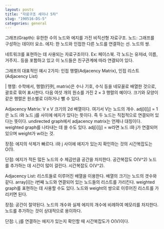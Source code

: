 ```yaml
---
layout: posts
title: "자료구조 세미나 5차"
slug: "190516-DS-5"
categories: general
--- 
```


그래프(Grapth): 유한한 수의 노드와 에지를 가진 비직선형 자료구조. 
노드: 그래프를 구성하는 데이터 요소. 
에지: 한 노드와 인접한 다른 노드를 연결하는 선. 노드의 쌍.   

네트워크를 표현하는 데 사용되는 자료구조이다.
Ex: 페이스북. 각 노드는 유저id, 이름, 거주지.. 등을 포함하고 있고 이 노드들은 친구관계에 따라 연결되어 있다.  

그래프의 대표적인 예시 2가지: 인접 행렬(Adjacency Matrix), 인접 리스트(Adjacency List)

| 행렬: 수학에서, 행렬(行列, matrix)은 수나 기호, 수식 등을 네모꼴로 배열한 것으로, 괄호로 묶어 표시한다. 다음 여섯 개의 원소를 가진 2 × 3 행렬의 예이다. 크기와 모양이 같은 행렬은 원소별로 더하거나 뺄 수 있다.


Adjacency Matrix: V x V 크기의 2d 배열이다. 여기서 V는 노드의 개수. adj[i][j] = 1 은 노드 i와 노드 j를 사이에 에지가 있다는 뜻이다. 즉 두 노드는 직접적으로 연결되어 있다는 뜻이다. undirected graph에서 adjacency matrix는 언제나 대칭이다. weighted graph를 나타내는 데 쓸 수도 있다. adj[i][j] = w라면 노드 i와 j가 연결되어 있으며 weight가 w라는 것.  

장점: 에지의 삭제가 빠르다. i와 j 사이에 에지가 있는지 확인하는 것의 시간복잡도는 O(1). 

단점: 에지가 적든 많든 노드의 수 제곱만큼 공간을 차지한다. 공간복잡도 O(V^2) 노드를 추가하는 데 시간이 많이 걸린다. 시간복잡도 O(V^2).   

Adjacency List: 리스트들로 이루어진 배열을 이용한다. 배열의 크기는 노드의 갯수와 같다. array[i]는 i번째 노드와 연결되어 있는 노드들의 리스트를 가리킨다. weighted graph를 표현하는 데 사용할 수도 있다. 노드와 weight의 쌍으로 이루어진 리스트를 가리키면 된다.  

장점: 공간이 절약된다. 노드의 개수와 실제 에지의 개수에 비례하여 메모리를 차지한다. 노드를 추가하는 것이 상대적으로 용이하다. 

단점: i, j를 연결하는 에지가 있는지 확인할 때 시간복잡도가 O(V)이다. 

